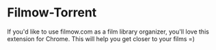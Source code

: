 Filmow-Torrent
==============

If you'd like to use filmow.com as a film library organizer, you'll love this extension for Chrome. This will help you get closer to your films =)